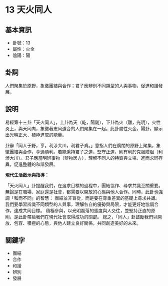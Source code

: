 # 13 天火同人

## 基本資訊
- 卦號：13
- 屬性：火金
- 陰陽：陽

## 卦詞
人們聚集於原野，象徵團結與合作；君子應辨別不同類型的人與事物，促進和諧發展。

## 說明
易經第十三卦「天火同人」，上卦為天（乾，陽剛），下卦為火（離，光明），火性炎上，與天同向，象徵著志同道合的人們聚集在一起。此卦屬性火金，陽卦，顯示出光明正大、積極進取的能量。

卦辭「同人于野，亨。利涉大川，利君子貞。」意指人們在廣闊的原野上聚集，象徵團結與合作，亨通順利。若能秉持君子之道，堅守正道，則有利於克服險阻（利涉大川）。君子應當明辨事物（辨物居方），理解不同人的特質與立場，進而求同存異，促進整體的和諧發展。

**現代生活啟示與指導：**

「天火同人」卦提醒我們，在追求目標的過程中，團結協作、尋求共識至關重要。無論是在職場、家庭還是社會，都需要以開放的心態與他人合作。同時，此卦也強調「和而不同」的智慧： 團結並非盲從，而是要在尊重差異的基礎上尋求共識。 我們要學習辨識不同類型的人與事，理解各自的優勢與局限，才能更好地協調合作，達成共同目標。 積極參與，以光明磊落的態度與人交往，並堅持正直的原則，是此卦帶給我們在現代社會取得成功的關鍵。 總之，「同人」卦鼓勵我們以開放、包容、積極的心態，與他人建立良好關係，共同創造美好的未來。

## 關鍵字
- 團結
- 合作
- 和諧
- 辨別
- 發展
